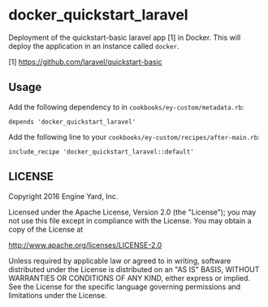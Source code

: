# docker_quickstart_laravel

Deployment of the quickstart-basic laravel app [1] in Docker. This will
deploy the application in an instance called `docker`.

[1] https://github.com/laravel/quickstart-basic

## Usage

Add the following dependency to in `cookbooks/ey-custom/metadata.rb`:

```
depends 'docker_quickstart_laravel'
```

Add the following line to your `cookbooks/ey-custom/recipes/after-main.rb`:

```
include_recipe 'docker_quickstart_laravel::default'
```



## LICENSE

Copyright 2016 Engine Yard, Inc.

Licensed under the Apache License, Version 2.0 (the "License");
you may not use this file except in compliance with the License.
You may obtain a copy of the License at

  http://www.apache.org/licenses/LICENSE-2.0

Unless required by applicable law or agreed to in writing, software
distributed under the License is distributed on an "AS IS" BASIS,
WITHOUT WARRANTIES OR CONDITIONS OF ANY KIND, either express or implied.
See the License for the specific language governing permissions and
limitations under the License.

